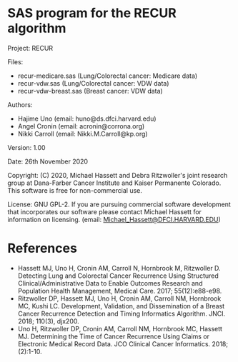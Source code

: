 # SAS program for the RECUR algorithm


Project:  RECUR

Files:   
<ul> 
<li>recur-medicare.sas (Lung/Colorectal cancer: Medicare data)</li>
<li>recur-vdw.sas (Lung/Colorectal cancer: VDW data)</li>
<li>recur-vdw-breast.sas (Breast cancer: VDW data)</li>
</ul> 

Authors:   
<ul> 
<li>Hajime Uno (email: huno@ds.dfci.harvard.edu)</li>
<li>Angel Cronin (email: acronin@corrona.org)</li>
<li>Nikki Carroll (email: Nikki.M.Carroll@kp.org)</li>
</ul> 
		   
Version:   1.00

Date:  26th November 2020

Copyright: (C) 2020, Michael Hassett and Debra Ritzwoller's joint research group at Dana-Farber Cancer Institute and Kaiser Permanente Colorado.
This software is free for non-commercial use. 

License: GNU GPL-2. If you are pursuing commercial software development that incorporates our software please contact Michael Hassett for information on licensing. (email: Michael_Hassett@DFCI.HARVARD.EDU) 
           
# References
<ul>
<li>Hassett MJ, Uno H, Cronin AM, Carroll N, Hornbrook M, Ritzwoller D. Detecting Lung and Colorectal Cancer Recurrence Using Structured Clinical/Administrative Data to Enable Outcomes Research and Population Health Management, Medical Care. 2017; 55(12):e88-e98. </li>

<li>Ritzwoller DP, Hassett MJ, Uno H, Cronin AM, Carroll NM, Hornbrook MC, Kushi LC. Development, Validation, and Dissemination of a Breast Cancer Recurrence Detection and Timing Informatics Algorithm. JNCI. 2018; 110(3), djx200.</li>

<li>Uno H, Ritzwoller DP, Cronin AM, Carroll NM, Hornbrook MC, Hassett MJ. Determining the Time of Cancer Recurrence Using Claims or Electronic Medical Record Data. JCO Clinical Cancer Informatics. 2018; (2):1-10.</li>
</ul>

